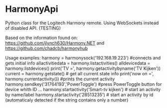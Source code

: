 # HarmonyApi
Python class for the Logitech Harmony remote. Using WebSockets instead of disabled API. (TESTING)

Based on the information found on:
https://github.com/jlynch630/Harmony.NET and https://github.com/chadcb/harmonyhub

Usage examples:
harmony = harmonysock('192.168.19.223') #connects and gets initial info
allactivitiedata = harmony.listactivities()
alldevicedata = harmony.listdevices()
print('TV =', harmony.getactivitybyname('TV Kijken'))
current = harmony.getstate() # get all current state info
print('now on =', harmony.currentactivity()) #prints the current activity
harmony.sendkey('31764193','PowerToggle') #press PowerToggle button for device whith ID ...
harmony.startactivity('Smart-tv kijken') # start an activity by name/label
harmony.startactivity('28513235') # start an activity by id (automaticaly detected if the string contains only a number)

